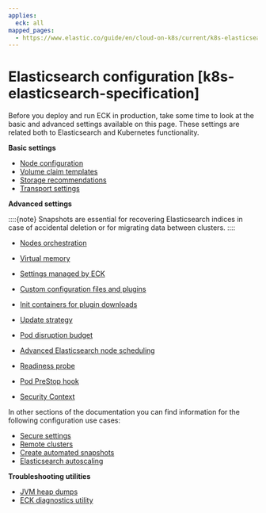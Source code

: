 ```yaml
---
applies:
  eck: all
mapped_pages:
  - https://www.elastic.co/guide/en/cloud-on-k8s/current/k8s-elasticsearch-specification.html
---
```


# Elasticsearch configuration [k8s-elasticsearch-specification]

Before you deploy and run ECK in production, take some time to look at the basic and advanced settings available on this page. These settings are related both to Elasticsearch and Kubernetes functionality.

**Basic settings**

* [Node configuration](node-configuration.md)
* [Volume claim templates](volume-claim-templates.md)
* [Storage recommendations](storage-recommendations.md)
* [Transport settings](transport-settings.md)

**Advanced settings**

::::{note}
Snapshots are essential for recovering Elasticsearch indices in case of accidental deletion or for migrating data between clusters.
::::

* [Nodes orchestration](nodes-orchestration.md)


* [Virtual memory](virtual-memory.md)
* [Settings managed by ECK](settings-managed-by-eck.md)
* [Custom configuration files and plugins](custom-configuration-files-plugins.md)
* [Init containers for plugin downloads](init-containers-for-plugin-downloads.md)
* [Update strategy](update-strategy.md)
* [Pod disruption budget](pod-disruption-budget.md)
* [Advanced Elasticsearch node scheduling](advanced-elasticsearch-node-scheduling.md)
* [Readiness probe](readiness-probe.md)
* [Pod PreStop hook](pod-prestop-hook.md)
* [Security Context](security-context.md)

In other sections of the documentation you can find information for the following configuration use cases:

* [Secure settings](../../security/secure-settings.md)
* [Remote clusters](../../remote-clusters/eck-remote-clusters.md)
* [Create automated snapshots](../../tools/snapshot-and-restore/cloud-on-k8s.md)
* [Elasticsearch autoscaling](../../autoscaling/deployments-autoscaling-on-eck.md)

**Troubleshooting utilities**

* [JVM heap dumps](../../../troubleshoot/deployments/cloud-on-k8s/jvm-heap-dumps.md)
* [ECK diagnostics utility](../../../troubleshoot/deployments/cloud-on-k8s/run-eck-diagnostics.md)

